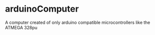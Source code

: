 # arduinoComputer
A computer created of only arduino compatible microcontrollers like the ATMEGA 328pu
